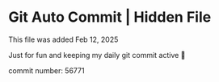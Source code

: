 # Git Auto Commit | Hidden File

This file was added Feb 12, 2025

Just for fun and keeping my daily git commit active 🤪

commit number: 56771
